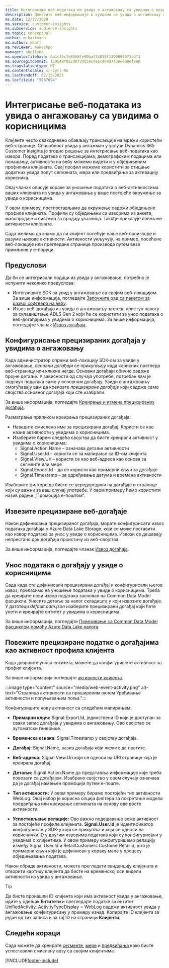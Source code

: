 ```yaml
---
title: Интегрисање веб-података из увида о ангажовању са увидима о корисницима
description: Донесите веб-информације о купцима из увида о ангажовању са увидима о корисницима.
ms.date: 12/17/2020
ms.service: customer-insights
ms.subservice: audience-insights
ms.topic: conceptual
author: m-hartmann
ms.author: mhart
ms.reviewer: mukeshpo
manager: shellyha
ms.openlocfilehash: ba1cf6c7e85b8fe90baf34018f1309095573adf1
ms.sourcegitcommit: 139548f8a2d0f24d54c4a6c404a743eeeb8ef8e0
ms.translationtype: HT
ms.contentlocale: sr-Cyrl-RS
ms.lasthandoff: 02/15/2021
ms.locfileid: "5267694"
---
```

# <a name="integrate-web-data-from-engagement-insights-with-audience-insights"></a>Интегрисање веб-података из увида о ангажовању са увидима о корисницима

Клијенти често свакодневно обављају трансакције на мрежи користећи веб-странице. Способност увида у ангажман у услузи Dynamics 365 Customer Insights је згодно решење за интегрисање веб-података као извора. Поред података о трансакцијама, демографским подацима или понашању, активности на вебу можемо видети и у обједињеним профилима клијената. Овај профил можемо користити за стицање додатних увида попут сегмената, мера или предвиђања за активацију корисника.

Овај чланак описује кораке за уношење података о веб-активностима ваших клијената из увида у ангажовања у ваше постојеће окружење за увиде о корисницима.

У овом примеру, претпостављамо да окружење садржи обједињене профиле клијената. Профили су обједињени са изворима из анкета, малопродаје и система за продају улазница. Такође приказује повезане активности клијената. 

Сада желимо да знамо да ли клијент посећује наше веб-производе и разуме њихове активности. Активности укључују, на пример, посећене веб-локације или прегледане странице производа путем везе примљене у е-поруци.

## <a name="prerequisites"></a>Предуслови

Да би се интегрисали подаци из увида у ангажовање, потребно је испунити неколико предуслова: 

- Интегришите SDK за увид у ангажовање са својом веб-локацијом. За више информација, погледајте [Започните рад са пакетом за развој софтвера на вебу](../engagement-insights/instrument-website.md).
- Извоз веб-догађаја из увида о ангажовању захтева приступ налогу за складиштење ADLS Gen 2 који ће се користити за унос података о веб-догађајима у увидима о корисницима. За више информација, погледајте чланак [Извоз догађаја](../engagement-insights/export-events.md).

## <a name="configure-refined-events-in-engagement-insights"></a>Конфигурисање прецизираних догађаја у увидима о ангажовању

Када администратор опреми веб-локацију SDK-ом за увиде у ангажовање, *основни догађаји* се прикупљају када корисник прегледа веб-страницу или кликне негде. Основни догађаји обично садрже бројне детаље. У зависности од случаја употребе, потребан вам је подскуп података само у основном догађају. Увиди о ангажовању омогућавају вам да креирате *прецизиране догађаје* који садрже само својства основног догађаја који сте изабрали.     

За више информација, погледајте [Креирање и измена прецизираних догађаја](../engagement-insights/refined-events.md).

Разматрања приликом креирања прецизираних догађаја: 

- Наведите смислено име за прецизирани догађај. Користи се као назив активности у увидима о корисницима.
- Изаберите барем следећа својства да бисте креирали активност у увидима о корисницима: 
    - Signal.Action.Name – означава детаље активности
    - Signal.User.Id – користи се за мапирање са ID-ом клијента
    - Signal.View.Uri – користи се као веб-адреса као основа за сегменте или мере
    - Signal.Export.Id – да се користи као примарни кључ за догађаје <!-- system generated, do we need to list?-->
    - Signal.Timestamp – за одређивање датума и времена активности

Изаберите филтере да бисте се усредсредили на догађаје и странице који су важни за ваш случај употребе. У овом примеру ћемо користити назив радње „Промоција е-поштом“.

## <a name="export-the-refined-web-events"></a>Извезите прецизиране веб-догађаје 

Након дефинисања прецизираног догађаја, морате конфигурисати извоз података догађаја у Azure Data Lake Storage, који се може поставити као извор података за унос у увиде о корисницима. Извози се дешавају непрестано док догађаји проистичу из веб-својства.

За више информација, погледајте чланак [Извоз догађаја](../engagement-insights/export-events.md).

## <a name="ingest-event-data-to-audience-insights"></a>Унос података о догађају у увиде о корисницима

Сада када сте дефинисали прецизирани догађај и конфигурисали његов извоз, прелазимо на уношење података у увиде о корисницима. Треба да креирате нови извор података заснован на Common Data Model фасцикли. Унесите детаље за налог складишта у који извозите догађаје. У датотеци *default.cdm.json* изаберите прецизирани догађај који ћете унети и креирајте ентитет у увидима о корисницима.

За више информација, погледајте [Повезивање са Common Data Model фасциклом помоћу Azure Data Lake налога](connect-common-data-model.md)


## <a name="relate-refined-event-data-as-an-activity-of-a-customer-profile"></a>Повежите прецизиране податке о догађајима као активност профила клијента

Када довршите уноса ентитета, можете да конфигуришете активност за профил клијента.

За више информација погледајте [активности клијента](activities.md).

:::image type="content" source="media/web-event-activity.png" alt-text="Страница активности са проширеним окном Уређивање активности и попуњавањем поља.":::

Конфигуришите нову активност са следећим мапирањем: 

- **Примарни кључ:** Signal.Export.Id, јединствени ID који је доступан за сваки запис догађаја у увидима о ангажовању. Ово својство се аутоматски генерише.

- **Временска ознака:** Signal.Timestamp у својству догађаја.

- **Догађај:** Signal.Name, назив догађаја који желите да пратите.

- **Веб-адреса:** Signal.View.Uri који се односи на URI странице која је креирала догађај.

- **Детаљи:** Signal.Action.Name да представља информације које треба повезати са догађајем. Изабрано својство у овом случају означава да је догађај намењен промоцији путем е-поште.

- **Тип активности:** У овом примеру бирамо постојећи тип активности WebLog. Овај избор је корисна опција филтера за покретање модела предвиђања или креирање сегмената на основу ове врсте активности.

- **Успостављање релације:** Ово важно подешавање веже активност за постојеће профиле клијената. **Signal.User.Id** је идентификатор конфигурисан у SDK-у који се прикупља и који се односи на кориснички ID у другим изворима података који су конфигурисани у увидима о клијентима. У овом примеру конфигуришемо релацију између Signal.User.Id и RetailCustomers:CustomerRetailId, што је примарни кључ који је дефинисан у кораку мапе у процесу обједињавања података.


Након обраде активности, можете прегледати евиденцију клијената и отворити картицу клијента да бисте на временској оси видели активности из увида у ангажовање. 

> [!TIP]
> Да бисте пронашли ID клијента који има активност увида у ангажовање, идите у одељак **Ентитети** и прегледајте податке за ентитет UnifiedActivity. ActivityTypeDisplay = WebLog садржи активност увида у ангажовање конфигурисану у примеру изнад. Копирајте ID клијента за један од тих записа и за тај ID на страници **Клијенти**.

## <a name="next-steps"></a>Следећи кораци

Сада можете да креирате [сегменте](segments.md), [мере](measures.md) и [предвиђања](predictions.md) како бисте успоставили смислену везу са својим клијентима.


[!INCLUDE[footer-include](../includes/footer-banner.md)]